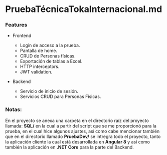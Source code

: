 ﻿# PruebaTécnicaTokaInternacional.md

### Features

+ Frontend
  + Login de acceso a la prueba.
  + Pantalla de home.
  + CRUD de Personas físicas.
  + Exportación de tablas a Excel.
  + HTTP interceptors.
  + JWT validation.

+ Backend
  + Servicio de inicio de sesión.
  + Servicios CRUD para Personas Físicas.


### Notas:

En el proyecto se anexa una carpeta en el directorio raíz del proyecto llamada: **SQL/** en la cual a partir del script que se me proporcionó para la prueba, en el cual hice algunos ajustes, así como cabe mencionar también que en el directorio llamado  **PruebaDev/** se intregra todo el proyecto, tanto la aplicación cliente la cual está desarrollada en **Angular 8** y así como también la aplicación en **.NET Core** para la parte del Backend.
